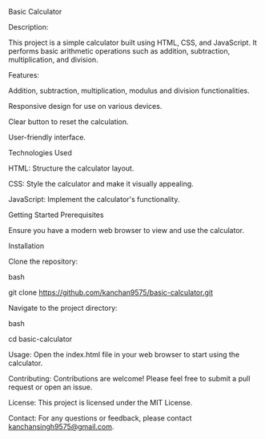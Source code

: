 Basic Calculator

Description:

This project is a simple calculator built using HTML, CSS, and JavaScript. It performs basic arithmetic operations such as addition, subtraction, multiplication, and division.

Features:

Addition, subtraction, multiplication, modulus and division functionalities.

Responsive design for use on various devices.

Clear button to reset the calculation.

User-friendly interface.


Technologies Used

HTML: Structure the calculator layout.

CSS: Style the calculator and make it visually appealing.

JavaScript: Implement the calculator's functionality.


Getting Started
Prerequisites

Ensure you have a modern web browser to view and use the calculator.

Installation

Clone the repository:

bash

git clone https://github.com/kanchan9575/basic-calculator.git

Navigate to the project directory:

bash 

cd basic-calculator

Usage:
 Open the index.html file in your web browser to start using the calculator.

Contributing:
 Contributions are welcome! Please feel free to submit a pull request or open an issue.

License:
 This project is licensed under the MIT License.

Contact: 
 For any questions or feedback, please contact kanchansingh9575@gmail.com.

